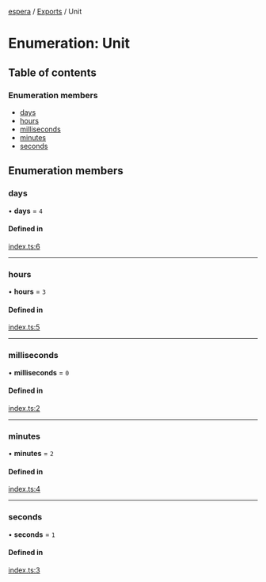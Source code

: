 [espera](../README.md) / [Exports](../modules.md) / Unit

# Enumeration: Unit

## Table of contents

### Enumeration members

- [days](Unit.md#days)
- [hours](Unit.md#hours)
- [milliseconds](Unit.md#milliseconds)
- [minutes](Unit.md#minutes)
- [seconds](Unit.md#seconds)

## Enumeration members

### days

• **days** = `4`

#### Defined in

[index.ts:6](https://github.com/alrico88/microbundle-boilerplate/blob/master/src/index.ts#L6)

___

### hours

• **hours** = `3`

#### Defined in

[index.ts:5](https://github.com/alrico88/microbundle-boilerplate/blob/master/src/index.ts#L5)

___

### milliseconds

• **milliseconds** = `0`

#### Defined in

[index.ts:2](https://github.com/alrico88/microbundle-boilerplate/blob/master/src/index.ts#L2)

___

### minutes

• **minutes** = `2`

#### Defined in

[index.ts:4](https://github.com/alrico88/microbundle-boilerplate/blob/master/src/index.ts#L4)

___

### seconds

• **seconds** = `1`

#### Defined in

[index.ts:3](https://github.com/alrico88/microbundle-boilerplate/blob/master/src/index.ts#L3)
